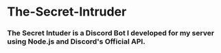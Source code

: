 # The-Secret-Intruder
### The Secret Intuder is a Discord Bot I developed for my server using Node.js and Discord's Official API.
